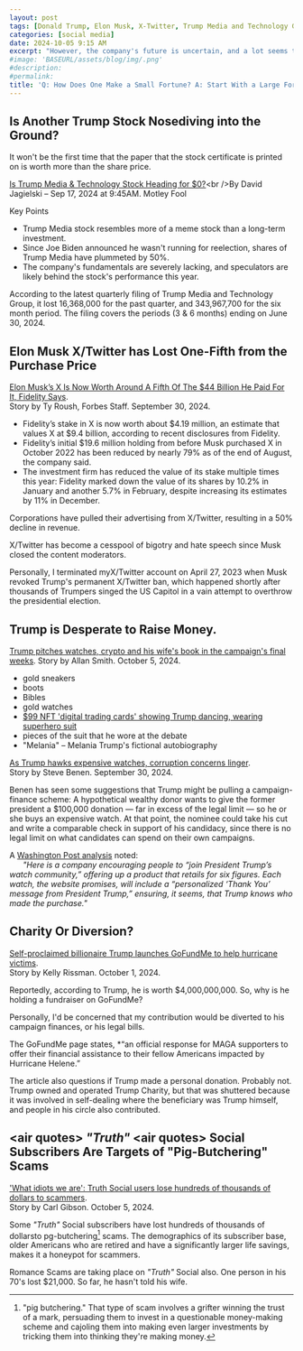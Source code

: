 ```yaml
---
layout: post
tags: [Donald Trump, Elon Musk, X-Twitter, Trump Media and Technology Group]
categories: [social media]
date: 2024-10-05 9:15 AM
excerpt: "However, the company's future is uncertain, and a lot seems to be hinging on whether the former president gets elected this year. Is this stock too risky to own? Could it ultimately be headed to $0?"
#image: 'BASEURL/assets/blog/img/.png'
#description:
#permalink:
title: 'Q: How Does One Make a Small Fortune? A: Start With a Large Fortune!'
---
```

 
## Is Another Trump Stock Nosediving into the Ground?

It won't be the first time that the paper that the stock certificate is printed on is worth more than the share price. 

[Is Trump Media & Technology Stock Heading for $0?](https://www.fool.com/investing/2024/09/17/is-trump-media-technology-stock-heading-for-0/?)<br />By David Jagielski – Sep 17, 2024 at 9:45AM. Motley Fool

Key Points
- Trump Media stock resembles more of a meme stock than a long-term investment.
- Since Joe Biden announced he wasn't running for reelection, shares of Trump Media have plummeted by 50%.
- The company's fundamentals are severely lacking, and speculators are likely behind the stock's performance this year.

According to the latest quarterly filing of Trump Media and Technology Group, it lost 16,368,000 for the past quarter, and 343,967,700 for the six month period. The filing covers the periods (3 & 6 months) ending on June 30, 2024.

## Elon Musk X/Twitter has Lost One-Fifth from the Purchase Price

[Elon Musk’s X Is Now Worth Around A Fifth Of The $44 Billion He Paid For It, Fidelity Says](https://www.forbes.com/sites/tylerroush/2024/09/30/elon-musks-x-is-now-worth-around-a-fifth-of-the-44-billion-he-paid-for-it-fidelity-says/).<br /> Story by Ty Roush, Forbes Staff. September 30, 2024.

- Fidelity’s stake in X is now worth about $4.19 million, an estimate that values X at $9.4 billion, according to recent disclosures from Fidelity.
- Fidelity’s initial $19.6 million holding from before Musk purchased X in October 2022 has been reduced by nearly 79% as of the end of August, the company said.
- The investment firm has reduced the value of its stake multiple times this year: Fidelity marked down the value of its shares by 10.2% in January and another 5.7% in February, despite increasing its estimates by 11% in December.

Corporations have pulled their advertising from X/Twitter, resulting in a 50% decline in revenue.

X/Twitter has become a cesspool of bigotry and hate speech since Musk closed the content moderators.

Personally, I terminated myX/Twitter account on April 27, 2023 when Musk revoked Trump's permanent X/Twitter ban, which happened shortly after thousands of Trumpers singed the US Capitol in a vain attempt to overthrow the presidential election.

## Trump is Desperate to Raise Money.

[Trump pitches watches, crypto and his wife's book in the campaign's final weeks](https://www.nbcnews.com/politics/donald-trump/trump-pitches-watches-crypto-wife-book-campaign-final-weeks-rcna173718). Story by Allan Smith. October 5, 2024.

- gold sneakers
- boots
- Bibles
- gold watches
- [$99 NFT 'digital trading cards' showing Trump dancing, wearing superhero suit](https://www.usatoday.com/story/news/politics/elections/2024/08/27/donald-trump-nft-digital-trading-cards/74969573007/)
- pieces of the suit that he wore at the debate
- "Melania" – Melania Trump's fictional autobiography 

[As Trump hawks expensive watches, corruption concerns linger](https://www.msnbc.com/rachel-maddow-show/maddowblog/trump-hawks-expensive-watches-corruption-concerns-linger-rcna173260).<br /> Story by Steve Benen. September 30, 2024.

Benen has seen some suggestions that Trump might be pulling a campaign-finance scheme: A hypothetical wealthy donor wants to give the former president a $100,000 donation — far in excess of the legal limit — so he or she buys an expensive watch. At that point, the nominee could take his cut and write a comparable check in support of his candidacy, since there is no legal limit on what candidates can spend on their own campaigns.

A [Washington Post analysis](https://www.washingtonpost.com/politics/2024/09/27/trump-keeps-creating-avenues-people-quietly-give-him-money/) noted:<br />
&nbsp;&nbsp;&nbsp;&nbsp;&nbsp;&nbsp;*"Here is a company encouraging people to “join President Trump’s watch community,” offering up a product that retails for six figures. Each watch, the website promises, will include a “personalized ‘Thank You’ message from President Trump,” ensuring, it seems, that Trump knows who made the purchase."*

## Charity Or Diversion?

[Self-proclaimed billionaire Trump launches GoFundMe to help hurricane victims](https://www.independent.co.uk/news/world/americas/us-politics/trump-gofundme-hurricane-helene-billionaire-b2621975.html).<br /> Story by Kelly Rissman. October 1, 2024.

Reportedly, according to Trump, he is worth $4,000,000,000. So, why is he holding a fundraiser on GoFundMe?

Personally,  I'd be concerned that my contribution would be diverted to his campaign finances, or his legal bills.

The GoFundMe page states, *“an official response for MAGA supporters to offer their financial assistance to their fellow Americans impacted by Hurricane Helene.”

The article also questions if Trump made a personal donation. Probably not. Trump owned and operated Trump Charity, but that was shuttered because it was involved in self-dealing where the beneficiary was Trump himself, and people in his circle also contributed.

## \<air quotes> *"Truth"* \<air quotes> Social Subscribers Are Targets of "Pig-Butchering" Scams

['What idiots we are': Truth Social users lose hundreds of thousands of dollars to scammers](https://www.alternet.org/truth-social-scammers/).<br />Story by Carl Gibson. October 5, 2024.

Some *"Truth"* Social subscribers have lost hundreds of thousands of dollarsto pg-butchering[^41] scams. The demographics of its subscriber base, older Americans who are retired and have a significantly larger life savings,  makes it a honeypot for scammers.

Romance Scams are taking place on *"Truth"* Social also. One person in his 70's lost $21,000. So far, he hasn't told his wife.

[^41]: "pig butchering." That type of scam involves a grifter winning the trust of a mark, persuading them to invest in a questionable money-making scheme and cajoling them into making even larger investments by tricking them into thinking they're making money.



